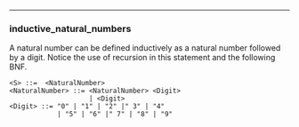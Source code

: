 
---

### inductive_natural_numbers

A natural number can be defined inductively as a natural number followed by a digit.
Notice the use of recursion in this statement and the following BNF.

```bnf
<S> ::=  <NaturalNumber>
<NaturalNumber> ::= <NaturalNumber> <Digit>
                    | <Digit>
<Digit> ::= "0" | "1" | "2" |" 3" | "4" 
            | "5" | "6" |" 7" | "8" | "9"
```
